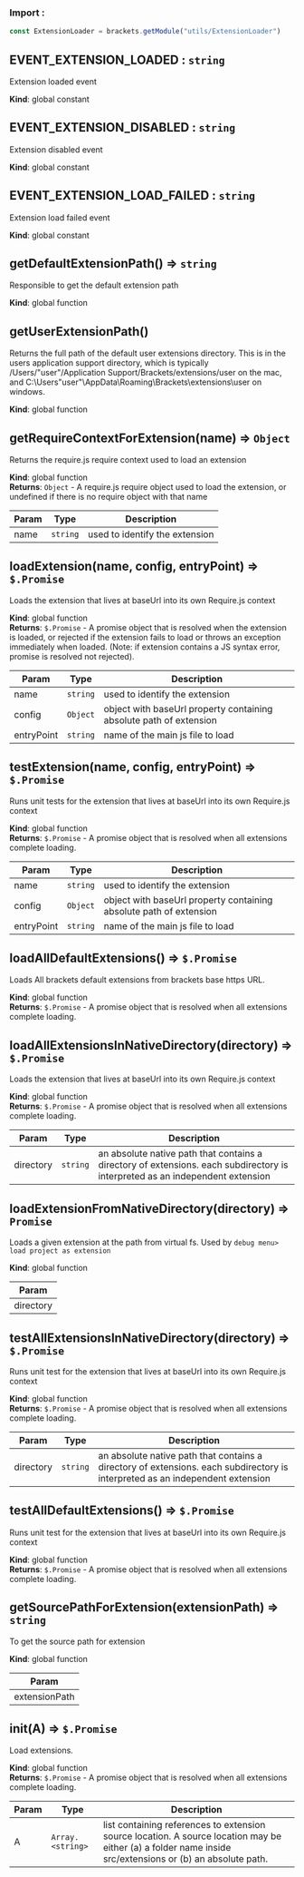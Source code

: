 ### Import :
```js
const ExtensionLoader = brackets.getModule("utils/ExtensionLoader")
```

<a name="EVENT_EXTENSION_LOADED"></a>

## EVENT\_EXTENSION\_LOADED : <code>string</code>
Extension loaded event

**Kind**: global constant  
<a name="EVENT_EXTENSION_DISABLED"></a>

## EVENT\_EXTENSION\_DISABLED : <code>string</code>
Extension disabled event

**Kind**: global constant  
<a name="EVENT_EXTENSION_LOAD_FAILED"></a>

## EVENT\_EXTENSION\_LOAD\_FAILED : <code>string</code>
Extension load failed event

**Kind**: global constant  
<a name="getDefaultExtensionPath"></a>

## getDefaultExtensionPath() ⇒ <code>string</code>
Responsible to get the default extension path

**Kind**: global function  
<a name="getUserExtensionPath"></a>

## getUserExtensionPath()
Returns the full path of the default user extensions directory. This is in the users
application support directory, which is typically
/Users/"user"/Application Support/Brackets/extensions/user on the mac, and
C:\Users\"user"\AppData\Roaming\Brackets\extensions\user on windows.

**Kind**: global function  
<a name="getRequireContextForExtension"></a>

## getRequireContextForExtension(name) ⇒ <code>Object</code>
Returns the require.js require context used to load an extension

**Kind**: global function  
**Returns**: <code>Object</code> - A require.js require object used to load the extension, or undefined if
there is no require object with that name  

| Param | Type | Description |
| --- | --- | --- |
| name | <code>string</code> | used to identify the extension |

<a name="loadExtension"></a>

## loadExtension(name, config, entryPoint) ⇒ <code>$.Promise</code>
Loads the extension that lives at baseUrl into its own Require.js context

**Kind**: global function  
**Returns**: <code>$.Promise</code> - A promise object that is resolved when the extension is loaded, or rejected
             if the extension fails to load or throws an exception immediately when loaded.
             (Note: if extension contains a JS syntax error, promise is resolved not rejected).  

| Param | Type | Description |
| --- | --- | --- |
| name | <code>string</code> | used to identify the extension |
| config | <code>Object</code> | object with baseUrl property containing absolute path of extension |
| entryPoint | <code>string</code> | name of the main js file to load |

<a name="testExtension"></a>

## testExtension(name, config, entryPoint) ⇒ <code>$.Promise</code>
Runs unit tests for the extension that lives at baseUrl into its own Require.js context

**Kind**: global function  
**Returns**: <code>$.Promise</code> - A promise object that is resolved when all extensions complete loading.  

| Param | Type | Description |
| --- | --- | --- |
| name | <code>string</code> | used to identify the extension |
| config | <code>Object</code> | object with baseUrl property containing absolute path of extension |
| entryPoint | <code>string</code> | name of the main js file to load |

<a name="loadAllDefaultExtensions"></a>

## loadAllDefaultExtensions() ⇒ <code>$.Promise</code>
Loads All brackets default extensions from brackets base https URL.

**Kind**: global function  
**Returns**: <code>$.Promise</code> - A promise object that is resolved when all extensions complete loading.  
<a name="loadAllExtensionsInNativeDirectory"></a>

## loadAllExtensionsInNativeDirectory(directory) ⇒ <code>$.Promise</code>
Loads the extension that lives at baseUrl into its own Require.js context

**Kind**: global function  
**Returns**: <code>$.Promise</code> - A promise object that is resolved when all extensions complete loading.  

| Param | Type | Description |
| --- | --- | --- |
| directory | <code>string</code> | an absolute native path that contains a directory of extensions.                  each subdirectory is interpreted as an independent extension |

<a name="loadExtensionFromNativeDirectory"></a>

## loadExtensionFromNativeDirectory(directory) ⇒ <code>Promise</code>
Loads a given extension at the path from virtual fs. Used by `debug menu> load project as extension`

**Kind**: global function  

| Param |
| --- |
| directory | 

<a name="testAllExtensionsInNativeDirectory"></a>

## testAllExtensionsInNativeDirectory(directory) ⇒ <code>$.Promise</code>
Runs unit test for the extension that lives at baseUrl into its own Require.js context

**Kind**: global function  
**Returns**: <code>$.Promise</code> - A promise object that is resolved when all extensions complete loading.  

| Param | Type | Description |
| --- | --- | --- |
| directory | <code>string</code> | an absolute native path that contains a directory of extensions.                  each subdirectory is interpreted as an independent extension |

<a name="testAllDefaultExtensions"></a>

## testAllDefaultExtensions() ⇒ <code>$.Promise</code>
Runs unit test for the extension that lives at baseUrl into its own Require.js context

**Kind**: global function  
**Returns**: <code>$.Promise</code> - A promise object that is resolved when all extensions complete loading.  
<a name="getSourcePathForExtension"></a>

## getSourcePathForExtension(extensionPath) ⇒ <code>string</code>
To get the source path for extension

**Kind**: global function  

| Param |
| --- |
| extensionPath | 

<a name="init"></a>

## init(A) ⇒ <code>$.Promise</code>
Load extensions.

**Kind**: global function  
**Returns**: <code>$.Promise</code> - A promise object that is resolved when all extensions complete loading.  

| Param | Type | Description |
| --- | --- | --- |
| A | <code>Array.&lt;string&gt;</code> | list containing references to extension source      location. A source location may be either (a) a folder name inside      src/extensions or (b) an absolute path. |

